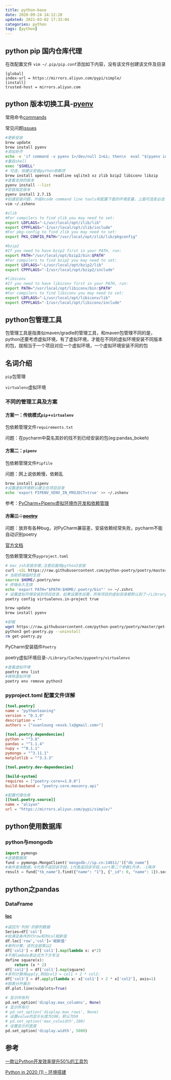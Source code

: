 ```yaml
---
title: python-base
date: 2020-09-24 14:12:20
updated: 2021-03-02 17:33:04
categories: python
tags: [python]
---
```


## python pip 国内仓库代理

在改配置文件 `vim ~/.pip/pip.conf`添加如下内容，没有该文件创建该文件及目录

```properties
[global]
index-url = https://mirrors.aliyun.com/pypi/simple/
[install]
trusted-host = mirrors.aliyun.com
```

## python 版本切换工具-[pyenv](https://github.com/pyenv/pyenv)

常用命令[commands](https://github.com/pyenv/pyenv/blob/master/COMMANDS.md)

常见问题[issues](https://github.com/pyenv/pyenv/issues/1643)

```bash
#更新安装
brew update
brew install pyenv
#添加补齐
echo -e 'if command -v pyenv 1>/dev/null 2>&1; then\n  eval "$(pyenv init -)"\nfi' >> ~/.zshrc
#重启shell
exec "$SHELL"
# 可选，但建议安装python依赖项
brew install openssl readline sqlite3 xz zlib bzip2 libiconv libzip
#查看支持的版本
pyenv install --list
#安装指定版本
pyenv install 2.7.15
#如遇安装问题，升级Xcode command line tools和配置下面的环境变量，上面可选变必选
vim ~/.zshenv

#zlib
#For compilers to find zlib you may need to set:
export LDFLAGS="-L/usr/local/opt/zlib/lib"
export CPPFLAGS="-I/usr/local/opt/zlib/include"
#For pkg-config to find zlib you may need to set:
export PKG_CONFIG_PATH="/usr/local/opt/zlib/lib/pkgconfig"

#bzip2
#If you need to have bzip2 first in your PATH, run:
export PATH="/usr/local/opt/bzip2/bin:$PATH"
#For compilers to find bzip2 you may need to set:
export LDFLAGS="-L/usr/local/opt/bzip2/lib"
export CPPFLAGS="-I/usr/local/opt/bzip2/include"

#libiconv
#If you need to have libiconv first in your PATH, run:
export PATH="/usr/local/opt/libiconv/bin:$PATH"
#For compilers to find libiconv you may need to set:
export LDFLAGS="-L/usr/local/opt/libiconv/lib"
export CPPFLAGS="-I/usr/local/opt/libiconv/include"

```

## python包管理工具

包管理工具是指类似maven/gradle的管理工具，和maven包管理不同的是，python还要考虑虚拟环境，有了虚拟环境，才能在不同的虚拟环境安装不同版本的包，就相当于一个项目对应一个虚拟环境，一个虚拟环境安装不同的包

## 名词介绍

`pip`包管理

`virtualenv`虚拟环境

### 不同的管理工具及方案

#### 方案一：传统模式`pip`+`virtualenv`

包依赖管理文件`requirements.txt`

问题：在pycharm中莫名其妙的找不到已经安装的包(eg:pandas_bokeh)

#### 方案二：`pipenv`

包依赖管理文件`Pipfile`

问题：网上说依赖慢，依赖乱

```bash
brew install pipenv
#设置虚拟环境默认建立在项目目录
echo 'export PIPENV_VENV_IN_PROJECT=true' >> ~/.zshenv
```

参考：[PyCharm+Pipenv虚拟环境作开发和依赖管理](https://my.oschina.net/u/4274818/blog/3236481)

#### ~~方案三：[poetry](https://github.com/python-poetry/poetry)~~ 

问题：放弃有各种bug，对PyCharm兼容差，安装依赖经常失败，pycharm不能自动识别poetry

[官方文档](https://python-poetry.org/docs/)

包依赖管理文件`pyproject.toml`

```bash
# mac zsh安装步骤,注意后面用python3安装
curl -sSL https://raw.githubusercontent.com/python-poetry/poetry/master/get-poetry.py | python3
# 当前终端临时生效
source $HOME/.poetry/env
# 终端永久生效
echo 'export PATH="$PATH:$HOME/.poetry/bin"' >> ~/.zshrc
# 设置虚拟环境安装到项目目录，如果设置改设置，所有项目的虚拟目录都默认到了~/Library/Caches/pypoetry/virtualenvs该路径下面
poetry config virtualenvs.in-project true

brew update
brew install pyenv

#卸载
wget https://raw.githubusercontent.com/python-poetry/poetry/master/get-poetry.py
python3 get-poetry.py --uninstall
rm get-poetry.py
```

PyCharm安装插件`Poetry`

poetry虚拟环境目录`~/Library/Caches/pypoetry/virtualenvs`

```bash
#查看虚拟环境
poetry env list 
#移除虚拟环境
poetry env remove python3
```



### pyproject.toml 配置文件详解

```toml
[tool.poetry]
name = "pythonleaning"
version = "0.1.0"
description = ""
authors = ["xuanleung <exxk.lx@gmail.com>"]

[tool.poetry.dependencies]
python = "^3.8"
pandas = "^1.1.4"
nupy = "^0.1.1"
pymongo = "^3.11.1"
matplotlib = "^3.3.3"

[tool.poetry.dev-dependencies]

[build-system]
requires = ["poetry-core>=1.0.0"]
build-backend = "poetry.core.masonry.api"

#配置代理仓库
[[tool.poetry.source]]
name = "aliyun"
url = "https://mirrors.aliyun.com/pypi/simple/"
```





## python使用数据库

### python与mongodb

```python
import pymongo
#连接数据库
fund = pymongo.MongoClient('mongodb://ip.cn:14011/')["db_name"]
#条件查询数据，0代表不返回该字段，1代表返回该字段,sort第二个参数1升序，-1降序
result = fund["tb_name"].find({"name": "1"}, {"_id": 0, "name": 1}).sort("name",-1)
```

## python之pandas

### DataFrame

#### [loc](https://pandas.pydata.org/pandas-docs/stable/reference/api/pandas.DataFrame.loc.html)

```python
#返回为'列标'的那列数据
Series=df['col']
#给满足条件的行row和列col赋新值
df.loc['row','col']='赋新值'
#单列计算，该列全部乘以2
df['col2'] = df['col1'].map(lambda x: x*2)
#不用lambda表达式为下方写法
define square(x):
    return (x * 2)
df['col2'] = df['col1'].map(square)
#多列计算用apply,例如col3 = col1 + 2 * col2:
df['col3'] = df.apply(lambda x: x['col1'] + 2 * x['col2'], axis=1)
#图表分开展示
df.plot.line(subplots=True)

# 显示所有列
pd.set_option('display.max_columns', None)
# 显示所有行
# pd.set_option('display.max_rows', None)
# 设置value的显示长度为100，默认为50
# pd.set_option('max_colwidth',100)
# 设置显示的宽度
pd.set_option('display.width', 5000)

```





## 参考

[一款让Python开发效率提升50%的工具包](https://www.modb.pro/db/31508)

[Python in 2020 (1) - 环境搭建](https://lenciel.com/2020/07/python-in-2020-part1-env-setup/)



